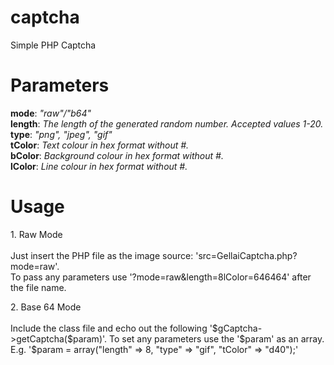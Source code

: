 # captcha
Simple PHP Captcha
# Parameters
<b>mode</b>: <i>"raw"/"b64"</i><br>
<b>length</b>: <i>The length of the generated random number. Accepted values 1-20.</i><br>
<b>type</b>: <i>"png", "jpeg", "gif"</i><br>
<b>tColor</b>: <i>Text colour in hex format without #.</i><br>
<b>bColor</b>: <i>Background colour in hex format without #.</i><br>
<b>lColor</b>: <i>Line colour in hex format without #.</i><br>
# Usage
<p>1. Raw Mode<br>
  <br>
  Just insert the PHP file as the image source: 'src=GellaiCaptcha.php?mode=raw'.<br>
  To pass any parameters use '?mode=raw&length=8lColor=646464' after the file name.</p>
<p>2. Base 64 Mode<br>
  <br>
  Include the class file and echo out the following '$gCaptcha->getCaptcha($param)'. To set any parameters use the '$param' as an array. E.g. '$param = array("length" => 8, "type" => "gif", "tColor" => "d40");'</p> 
